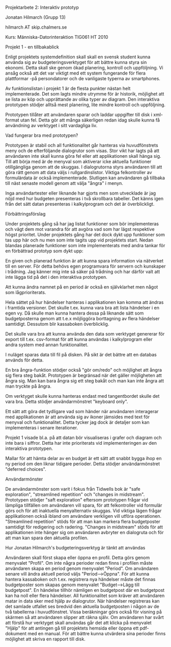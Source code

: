 Projektarbete 2: Interaktiv prototyp

Jonatan Hilmarch (Grupp 13)

hilmarch AT skip.chalmers.se

Kurs: Människa-Datorinteraktion TIG061 HT 2010


Projekt 1 - en tillbakablick

Enligt projektets systemdefinition skall skall en svensk student kunna använda sig av budgeteringsverktyget för att bättre kunna styra sin ekonomi. Detta skall ske genom ökad planering, kontroll och uppföljning. Vi ansåg också att det var viktigt med ett system fungerande för flera plattformar -på persondatorer och de vanligaste typerna av smartphones.

Av funktionslistan i projekt 1 är de flesta punkter nästan helt implementerade. Det som lagts mindre utrymme för är historik, möjlighet att se lista av köp och upprättande av olika typer av diagram. Den interaktiva prototypen stödjer alltså mest planering, lite mindre kontroll och uppföljning.

Prototypen tillåter att användaren sparar och laddar uppgifter till disk i xml-format utan fel. Detta gör att många säkerligen redan idag skulle kunna få användning av verktyget i sitt vardagliga liv.

Vad fungerar bra med prototypen?

Prototypen är stabil och all funktionalitet går hanteras via huvudfönstrets meny och de efterföljande dialogrutor som visas. Stor vikt har lagts på att användaren inte skall kunna göra fel eller att applikationen skall hänga sig. Till att börja med är de menyval som aktiverar icke aktuella funktioner otillgängliga genom att de skuggas. I dialogrutorna styrs användaren till att göra rätt genom att data väljs i rullgardinslistor. Viktiga felkontroller av formulärdata är också implementerade. Slutligen kan användaren gå tillbaka till näst senaste modell genom att välja "ångra" i menyn.

Inga användartester eller liknande har gjorts men som utvecklade är jag nöjd med hur budgeten presenteras i två skrollbara tabeller. Det känns igen från det sätt datan presenteras i kalkylprogram och det är överblickligt.

Förbättringsförslag

Under projektets gång så har jag listat funktioner som bör implementeras och vägt dem mot varandra för att avgöra vad som har lägst respektive högst prioritet. Under projektets gång har det dock dykt upp funktioner som tas upp här och nu men som inte tagits upp vid projektets start. Nedan blandas planerade funktioner som inte implementerats med andra tankar för en förbättrad prototyp som dykt upp:

En given och planerad funktion är att kunna spara information via nätverket till en server. För detta behövs egen programvara för servern och kunskaper i trådning. Jag känner mig inte så säker på trådning och har därför valt att inte lägga tid på det i den interaktiva prototypen.

Att kunna ändra namnet på en period är också en självklarhet men något som lågprioriterats.

Hela sättet på hur händelser hanteras i applikationen kan komma att ändras i framtida versioner. Det skulle t.ex. kunna vara bra att lista händelser i en egen vy. Då skulle man kunna hantera dessa på liknande sätt som budgetposterna genom att t.e.x möjliggöra borttagning av flera händelser samtidigt. Dessutom blir kassaboken överblicklig.

Det skulle vara bra att kunna använda den data som verktyget genererar för export till t.ex. csv-format för att kunna användas i kalkylprogram eller andra system med annan funktionalitet.

I nuläget sparas data till fil på disken. På sikt är det bättre att en databas används för detta.

En bra ångra-funktion stödjer också "gör om/redo" och möjlighet att ångra sig flera steg bakåt. Prototypen är begränsad när det gäller möjligheten att ångra sig. Man kan bara ångra sig ett steg bakåt och man kan inte ångra att man tryckte på ångra.

Om verktyget skulle kunna hanteras endast med tangentbordet skulle det vara bra. Detta stödjer användarmönstret "keyboard only".

Ett sätt att göra det tydligare vad som händer när användaren interagerar med applikationen är att använda sig av ikoner jämsides med text för menyval och funktionalitet. Detta tycker jag dock är detaljer som kan implementeras i senare iterationer.

Projekt 1 visade bl.a. på att datan bör visualiseras i grafer och diagram och inte bara i siffror. Detta har inte prioriterats vid implementeringen av den interaktiva prototypen.

Mallar för att hämta delar av en budget är ett sätt att snabbt bygga ihop en ny period om den liknar tidigare perioder. Detta stödjer användarmönstret "deferred choices".

Användarmönster

De användarmönster som varit i fokus från Tidwells bok är "safe exploration", "streamlined repetition" och "changes in midstream". Prototypen stödjer "saft exploration" eftersom prototypen frågar vid lämpliga tillfällen om användaren vill spara, för att felkontroller vid formulär görs och för att inaktuella menyalternativ skuggas. Vid viktiga lägen frågar applikationen också ibland om användare verkligen vill utföra operationen. "Streamlined repetition" stöds för att man kan markera flera budgetposter samtidigt för redigering och radering. "Changes in midstream" stöds för att applikationen inte hänger sig om användaren avbryter en dialogruta och för att man kan spara den aktuella profilen.

Hur Jonatan Hilmarch's budgeteringsverktyg är tänkt att användas

Användaren skall först skapa eller öppna en profil. Detta görs genom menyvalet "Profil". Om inte några perioder redan finns i profilen måste användaren skapa en period genom menyvalet "Period". Om användaren senare vill ändra aktuell period väljs "Period-->Öppna". För att kunna hantera kassaboken och t.ex. registrera nya händelser måste det finnas budgetposter som skapas genom menyvalet "Budget-->Lägg till budgetpost". En händelse tillhör nämligen en budgetpost där en budgetpost kan ha noll eller flera händelser. All funktionalitet som kräver att användaren matar in data sker med hjälp av dialogrutor. När händelser registreras kan det samlade utfallet ses bredvid den aktuella budgetposten i någon av de två tabellerna i huvudfönstret. Vissa beräkningar görs också för visning på skärmen så att användaren slipper att räkna själv. Om användaren har svårt att förstå hur verktyget skall användas går det att klicka på menyvalet "Hjälp" för att antingen gå till projektets hemsida eller öppna ett pdf-dokument med en manual. För att bättre kunna utvärdera sina perioder finns möjlighet att skriva en rapport till disk.